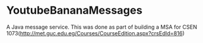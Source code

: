 # YoutubeBananaMessages
A Java message service. This was done as part of building a MSA for CSEN 1073(http://met.guc.edu.eg/Courses/CourseEdition.aspx?crsEdId=816) 

